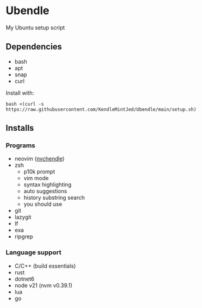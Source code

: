 # Ubendle
My Ubuntu setup script

## Dependencies
- bash
- apt
- snap
- curl

Install with:
```
bash <(curl -s https://raw.githubusercontent.com/KendleMintJed/Ubendle/main/setup.sh)
```

## Installs
### Programs
- neovim ([nvchendle](https://github.com/KendleMintJed/nvchendle))
- zsh
    - p10k prompt
    - vim mode
    - syntax highlighting
    - auto suggestions
    - history substring search
    - you should use
- git
- lazygit
- lf
- exa
- ripgrep

### Language support
- C/C++ (build essentials)
- rust
- dotnet6
- node v21 (nvm v0.39.1)
- lua
- go
